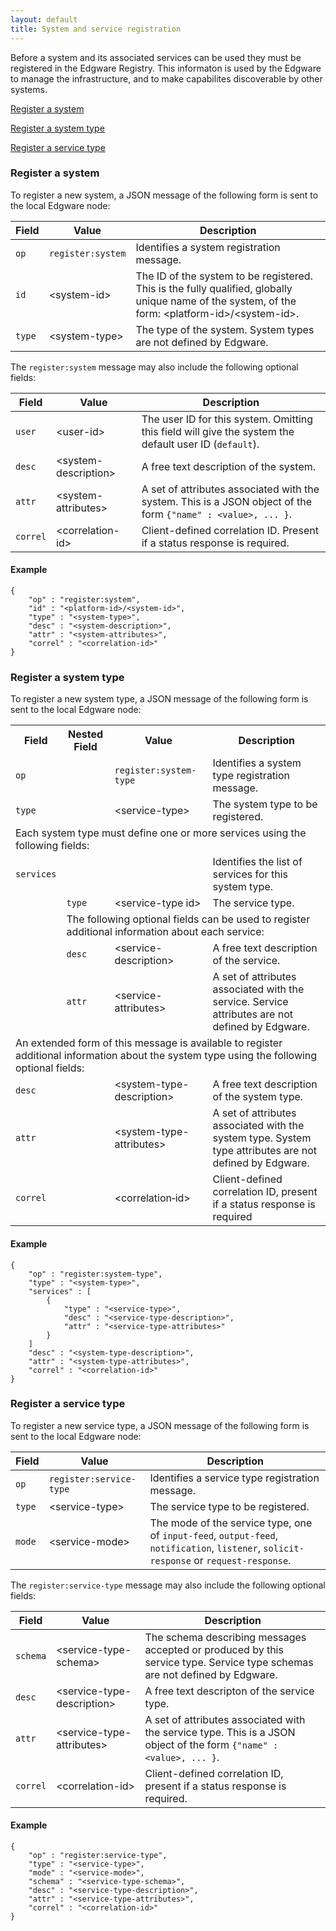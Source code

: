 ```yaml
---
layout: default
title: System and service registration
---
```


Before a system and its associated services can be used they must be registered in the Edgware Registry. This informaton is used by the Edgware to manage the infrastructure, and to make capabilites discoverable by other systems.

[Register a system](#System)

[Register a system type](#System_type)

[Register a service type](#Service_type)

### <a id="System"></a>Register a system

To register a new system, a JSON message of the following form is sent to the local Edgware node:

| Field  | Value              | Description |
|------- | ------------------ | ----------- |
| `op`   | `register:system`  | Identifies a system registration message. |
| `id`   | \<system-id>       | The ID of the system to be registered. This is the fully qualified, globally unique name of the system, of the form: \<platform-id>/\<system-id>. |
| `type` | \<system-type>     | The type of the system. System types are not defined by Edgware. |

The `register:system` message may also include the following optional fields:
 
| Field    | Value                 | Description |
| -------- | --------------------- | ----------- | 
| `user`   | \<user-id>            | The user ID for this system. Omitting this field will give the system the default user ID (`default`). |
| `desc`   | \<system-description> | A free text description of the system. |
| `attr`   | \<system-attributes>  | A set of attributes associated with the system. This is a JSON object of the form `{"name" : <value>, ... }`. |
| `correl` | \<correlation-id>     | Client-defined correlation ID. Present if a status response is required. |

#### Example   

	{
		"op" : "register:system",
    	"id" : "<platform-id>/<system-id>",
    	"type" : "<system-type>",
    	"desc" : "<system-description>",
    	"attr" : "<system-attributes>",
    	"correl" : "<correlation-id>"
    }

### <a id="System_type"></a>Register a system type

To register a new system type, a JSON message of the following form is sent to the local Edgware node:

<table>
    <tr>
        <th>Field</th>
        <th>Nested Field</th>
        <th>Value</th>
        <th>Description</th>
    </tr>
    <tr>
        <td><code>op</code></td>
        <td></td>
        <td><code>register:system-type</code></td>
        <td>Identifies a system type registration message.</td>
    </tr>
    <tr>
        <td><code>type</code></td>
        <td></td>
        <td>&lt;service-type&gt;</td>
        <td>The system type to be registered.</td>
    </tr>
    <tr>
        <td colspan="4">Each system type must define one or more services using the following fields:</td>
    </tr>
    <tr>
        <td><code>services</code></td>
        <td></td>
        <td></td>
        <td>Identifies the list of services for this system type.</td>
    </tr>
    <tr>
        <td rowspan="4"></td>
        <td><code>type</code></td>
        <td>&lt;service-type id&gt;</td>
        <td>The service type.</td>
    </tr>
    <tr>
        <td colspan="3">The following optional fields can be used to register additional information about each service:</td>
    </tr>
    <tr>
        <td><code>desc</code></td>
        <td>&lt;service-description&gt;</td>
        <td>A free text description of the service.</td>
    </tr>
    <tr>
        <td><code>attr</code></td>
        <td>&lt;service-attributes&gt;</td>
        <td>A set of attributes associated with the service. Service attributes are not defined by Edgware.</td>
    </tr>
    <tr>
        <td colspan="4">An extended form of this message is available to register additional information about the system type using the following optional fields:</td>
    </tr>
    <tr>
        <td><code>desc</code></td>
        <td></td>
        <td>&lt;system-type-description&gt;</td>
        <td>A free text description of the system type.</td>
    </tr>
    <tr>
        <td><code>attr</code></td>
        <td></td>
        <td>&lt;system-type-attributes&gt;</td>
        <td>A set of attributes associated with the system type. System type attributes are not defined by Edgware.</td>
    </tr>
    <tr>
        <td><code>correl</code></td>
        <td></td>
        <td>&lt;correlation­‐id&gt;</td>
        <td>Client-defined correlation ID, present if a status response is required</td>
    </tr>
</table>

#### Example   

    {
		"op" : "register:system-type",
    	"type" : "<system-type>",
    	"services" : [
    		{
    			"type" : "<service-type>",
    			"desc" : "<service-type-description>",
    			"attr" : "<service-type-attributes>"
    		}
    	]
    	"desc" : "<system-type-description>",
    	"attr" : "<system-type-attributes>",
    	"correl" : "<correlation-id>"
    }

### <a id="Service_type"></a>Register a service type

To register a new service type, a JSON message of the following form is sent to the local Edgware node:

| Field   | Value                   | Description |
| ------- | ----------------------- | ------------- 
| `op`    | `register:service-type` | Identifies a service type registration message. |
| `type`  | \<service-type>         | The service type to be registered. |
| `mode`  | \<service-mode>         | The mode of the service type, one of `input-feed`, `output-feed`, `notification`, `listener`, `solicit-response` or `request-response`.

The `register:service-type` message may also include the following optional fields:
 
| Field    | Value                       | Description |
| -------- | --------------------------- | ------------- 
| `schema` | \<service-type-schema>      | The schema describing messages accepted or produced by this service type. Service type schemas are not defined by Edgware. |
| `desc`   | \<service-type-description> | A free text descripton of the service type. |
| `attr`   | \<service-type-attributes>  | A set of attributes associated with the service type. This is a JSON object of the form `{"name" : <value>, ... }`. |
| `correl` | \<correlation-id>           | Client-defined correlation ID, present if a status response is required. |

#### Example   

	{
		"op" : "register:service-type",
		"type" : "<service-type>",
		"mode" : "<service-mode>",
		"schema" : "<service-type-schema>",
		"desc" : "<service-type-description>",
		"attr" : "<service-type-attributes>",
		"correl" : "<correlation-id>"
	}
